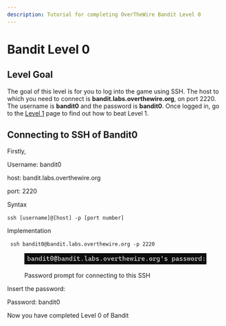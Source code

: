 ```yaml
---
description: Tutorial for completing OverTheWire Bandit Level 0
---
```


# Bandit Level 0

## Level Goal

The goal of this level is for you to log into the game using SSH. The host to which you need to connect is **bandit.labs.overthewire.org**, on port 2220. The username is **bandit0** and the password is **bandit0**. Once logged in, go to the [Level 1](https://overthewire.org/wargames/bandit/bandit1.html) page to find out how to beat Level 1.

## Connecting to SSH of Bandit0

Firstly,

Username: bandit0

host: bandit.labs.overthewire.org

port: 2220

Syntax

```
ssh [username]@[host] -p [port number]
```

Implementation

```
 ssh bandit0@bandit.labs.overthewire.org -p 2220
```

<figure><img src=".gitbook/assets/image.png" alt=""><figcaption><p>Password prompt for connecting to this SSH</p></figcaption></figure>

Insert the password:

Password: bandit0

Now you have completed Level 0 of Bandit



